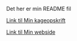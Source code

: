 Det her er min README fil

 <a href="index.html"> Link til Min kageopskrift </a>

 <a href="profil.html"> Link til Min webside </a>

 